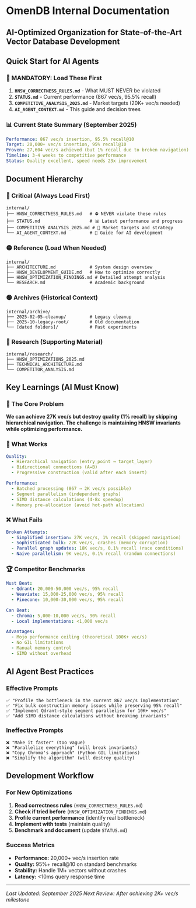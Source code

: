 # OmenDB Internal Documentation
## AI-Optimized Organization for State-of-the-Art Vector Database Development

## Quick Start for AI Agents

### 🚨 MANDATORY: Load These First
1. **`HNSW_CORRECTNESS_RULES.md`** - What MUST NEVER be violated
2. **`STATUS.md`** - Current performance (867 vec/s, 95.5% recall)
3. **`COMPETITIVE_ANALYSIS_2025.md`** - Market targets (20K+ vec/s needed)
4. **`AI_AGENT_CONTEXT.md`** - This guide and decision trees

### 📊 Current State Summary (September 2025)
```yaml
Performance: 867 vec/s insertion, 95.5% recall@10
Target: 20,000+ vec/s insertion, 95% recall@10
Proven: 27,604 vec/s achieved (but 1% recall due to broken navigation)
Timeline: 3-4 weeks to competitive performance
Status: Quality excellent, speed needs 23x improvement
```

## Document Hierarchy

### 🔴 Critical (Always Load First)
```
internal/
├── HNSW_CORRECTNESS_RULES.md   # ⛔ NEVER violate these rules
├── STATUS.md                   # 📊 Latest performance and progress
├── COMPETITIVE_ANALYSIS_2025.md # 🎯 Market targets and strategy
└── AI_AGENT_CONTEXT.md         # 🤖 Guide for AI development
```

### 🟡 Reference (Load When Needed)
```
internal/
├── ARCHITECTURE.md             # System design overview
├── HNSW_DEVELOPMENT_GUIDE.md   # How to optimize correctly
├── HNSW_OPTIMIZATION_FINDINGS.md # Detailed attempt analysis
└── RESEARCH.md                 # Academic background
```

### 🟢 Archives (Historical Context)
```
internal/archive/
├── 2025-02-05-cleanup/         # Legacy cleanup
├── 2025-10-legacy-root/        # Old documentation
└── [dated folders]/            # Past experiments
```

### 📂 Research (Supporting Material)
```
internal/research/
├── HNSW_OPTIMIZATIONS_2025.md
├── TECHNICAL_ARCHITECTURE.md
└── COMPETITOR_ANALYSIS.md
```

## Key Learnings (AI Must Know)

### 🎯 The Core Problem
**We can achieve 27K vec/s but destroy quality (1% recall) by skipping hierarchical navigation. The challenge is maintaining HNSW invariants while optimizing performance.**

### 🔧 What Works
```yaml
Quality:
  - Hierarchical navigation (entry_point → target_layer)
  - Bidirectional connections (A↔B)
  - Progressive construction (valid after each insert)

Performance:
  - Batched processing (867 → 2K vec/s possible)
  - Segment parallelism (independent graphs)
  - SIMD distance calculations (4-8x speedup)
  - Memory pre-allocation (avoid hot-path allocation)
```

### ❌ What Fails
```yaml
Broken Attempts:
  - Simplified insertion: 27K vec/s, 1% recall (skipped navigation)
  - Sophisticated bulk: 22K vec/s, crashes (memory corruption)
  - Parallel graph updates: 18K vec/s, 0.1% recall (race conditions)
  - Naive parallelism: 9K vec/s, 0.1% recall (random connections)
```

### 🏆 Competitor Benchmarks
```yaml
Must Beat:
  - Qdrant: 20,000-50,000 vec/s, 95% recall
  - Weaviate: 15,000-25,000 vec/s, 95% recall
  - Pinecone: 10,000-30,000 vec/s, 95% recall

Can Beat:
  - Chroma: 5,000-10,000 vec/s, 90% recall
  - Local implementations: <1,000 vec/s

Advantages:
  - Mojo performance ceiling (theoretical 100K+ vec/s)
  - No GIL limitations
  - Manual memory control
  - SIMD without overhead
```

## AI Agent Best Practices

### Effective Prompts
```
✅ "Profile the bottleneck in the current 867 vec/s implementation"
✅ "Fix bulk construction memory issues while preserving 95% recall"
✅ "Implement Qdrant-style segment parallelism for 10K+ vec/s"
✅ "Add SIMD distance calculations without breaking invariants"
```

### Ineffective Prompts
```
❌ "Make it faster" (too vague)
❌ "Parallelize everything" (will break invariants)
❌ "Copy Chroma's approach" (Python GIL limitations)
❌ "Simplify the algorithm" (will destroy quality)
```

## Development Workflow

### For New Optimizations
1. **Read correctness rules** (`HNSW_CORRECTNESS_RULES.md`)
2. **Check if tried before** (`HNSW_OPTIMIZATION_FINDINGS.md`)
3. **Profile current performance** (identify real bottleneck)
4. **Implement with tests** (maintain quality)
5. **Benchmark and document** (update `STATUS.md`)

### Success Metrics
- **Performance:** 20,000+ vec/s insertion rate
- **Quality:** 95%+ recall@10 on standard benchmarks
- **Stability:** Handle 1M+ vectors without crashes
- **Latency:** <10ms query response time

---
*Last Updated: September 2025*
*Next Review: After achieving 2K+ vec/s milestone*